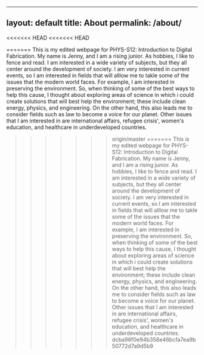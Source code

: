 
---
layout: default
title: About
permalink: /about/
---

<<<<<<< HEAD
<<<<<<< HEAD

=======
This is my edited webpage for PHYS-S12: Introduction to Digital Fabrication. My name is Jenny, and I am a rising junior. As hobbies, I like to fence and read. I am interested in a wide variety of subjects, but they all center around the development of society. I am very interested in current events, so I am interested in fields that will alllow me to takle some of the issues that the modern world faces. For example, I am interested in preserving the environment. So, when thinking of some of the best ways to help this cause, I thought about exploring areas of science in which i could create solutions that will best help the environment; these include clean energy, physics, and engineering. On the other hand, this also leads me to consider fields such as law to become a voice for our planet. Other issues that I am interested in are international affairs, refugee crisis', women's education, and healthcare in underdeveloped countries.
>>>>>>> origin/master
=======
This is my edited webpage for PHYS-S12: Introduction to Digital Fabrication. My name is Jenny, and I am a rising junior. As hobbies, I like to fence and read. I am interested in a wide variety of subjects, but they all center around the development of society. I am very interested in current events, so I am interested in fields that will alllow me to takle some of the issues that the modern world faces. For example, I am interested in preserving the environment. So, when thinking of some of the best ways to help this cause, I thought about exploring areas of science in which i could create solutions that will best help the environment; these include clean energy, physics, and engineering. On the other hand, this also leads me to consider fields such as law to become a voice for our planet. Other issues that I am interested in are international affairs, refugee crisis', women's education, and healthcare in underdeveloped countries.
>>>>>>> dcba96f0e94b358e46bcfa7ea9b50772d7a9d5b9

